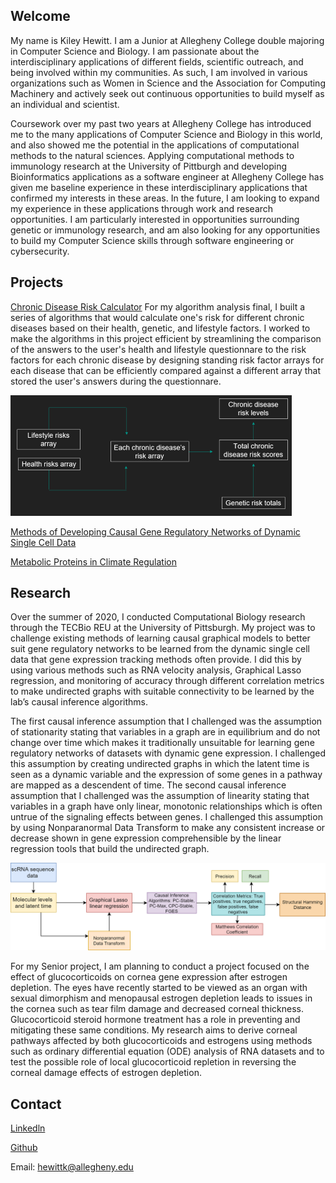 ## Welcome

My name is Kiley Hewitt. I am a Junior at Allegheny College double majoring in Computer Science and Biology. I am passionate about the interdisciplinary applications of different fields, scientific outreach, and being involved within my communities. As such, I am involved in various organizations such as Women in Science and the Association for Computing Machinery and actively seek out continuous opportunities to build myself as an individual and scientist.  

Coursework over my past two years at Allegheny College has introduced me to the many applications of Computer Science and Biology in this world, and also showed me the potential in the applications of computational methods to the natural sciences. Applying computational methods to immunology research at the University of Pittburgh and developing Bioinformatics applications as a software engineer at Allegheny College has given me baseline experience in these interdisciplinary applications that confirmed my interests in these areas. In the future, I am looking to expand my experience in these applications through work and research opportunities. I am particularly interested in opportunities surrounding genetic or immunology research, and am also looking for any opportunities to build my Computer Science skills through software engineering or cybersecurity.

## Projects

[Chronic Disease Risk Calculator](https://github.com/Allegheny-Computer-Science-202-S2020/cs202s2020-final-project-hewittk)
For my algorithm analysis final, I built a series of algorithms that would calculate one's risk for different chronic diseases based on their health, genetic, and lifestyle factors. I worked to make the algorithms in this project efficient by streamlining the comparison of the answers to the user's health and lifestyle questionnare to the risk factors for each chronic disease by designing standing risk factor arrays for each disease that can be efficiently compared against a different array that stored the user's answers during the questionnare. 

![Chronic Disease Risk Array Flowchart|50%](<./Chronic Disease Risk Flowchart Resized.png>)

[Methods of Developing Causal Gene Regulatory Networks of Dynamic Single Cell Data](<./Kiley Hewitt TECBio Poster.pdf>)

[Metabolic Proteins in Climate Regulation](https://github.com/allegheny-bioinformatics-300-f2019/project-warbler/blob/master/writing/finalReport/finalReport.md)

## Research


Over the summer of 2020, I conducted Computational Biology research through the TECBio REU at the University of Pittsburgh. My project was to challenge existing methods of learning causal graphical models to better suit gene regulatory networks to be learned from the dynamic single cell data that gene expression tracking methods often provide. I did this by using various methods such as RNA velocity analysis, Graphical Lasso regression, and monitoring of accuracy through different correlation metrics to make undirected graphs with suitable connectivity to be learned by the lab’s causal inference algorithms.

The first causal inference assumption that I challenged was the assumption of stationarity stating that variables in a graph are in equilibrium and do not change over time which makes it traditionally unsuitable for learning gene regulatory networks of datasets with dynamic gene expression. I challenged this assumption by creating undirected graphs in which the latent time is seen as a dynamic variable and the expression of some genes in a pathway are mapped as a descendent of time. The second causal inference assumption that I challenged was the assumption of linearity stating that variables in a graph have only linear, monotonic relationships which is often untrue of the signaling effects between genes. I challenged this assumption by using Nonparanormal Data Transform to make any consistent increase or decrease shown in gene expression comprehensible by the linear regression tools that build the undirected graph.

![Flowchart](<./GRN Flowchart.png>)


For my Senior project, I am planning to conduct a project focused on the effect of glucocorticoids on cornea gene expression after estrogen depletion. The eyes have recently started to be viewed as an organ with sexual dimorphism and menopausal estrogen depletion leads to issues in the cornea such as tear film damage and decreased corneal thickness. Glucocorticoid steroid hormone treatment has a role in preventing and mitigating these same conditions. My research aims to derive corneal pathways affected by both glucocorticoids and estrogens using methods such as ordinary differential equation (ODE) analysis of RNA datasets and to test the possible role of local glucocorticoid repletion in reversing the corneal damage effects of estrogen depletion.


## Contact
[Linkedln](https://www.linkedin.com/in/kiley-hewitt-3babaa197/)

[Github](https://github.com/hewittk)

Email: hewittk@allegheny.edu

